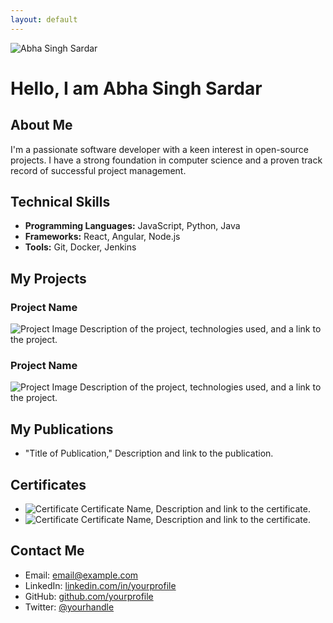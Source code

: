 ```yaml
---
layout: default
---
```


![Abha Singh Sardar](/images/profile-pic.png)
# Hello, I am Abha Singh Sardar

## About Me

I'm a passionate software developer with a keen interest in open-source projects. I have a strong foundation in computer science and a proven track record of successful project management.

## Technical Skills

- **Programming Languages:** JavaScript, Python, Java
- **Frameworks:** React, Angular, Node.js
- **Tools:** Git, Docker, Jenkins

## My Projects

### Project Name
![Project Image](/images/project-thumbnail.png)
Description of the project, technologies used, and a link to the project.

### Project Name
![Project Image](/images/project-thumbnail.png)
Description of the project, technologies used, and a link to the project.

## My Publications

- "Title of Publication," Description and link to the publication.

## Certificates

- ![Certificate](/images/certificate-thumbnail.png) Certificate Name, Description and link to the certificate.
- ![Certificate](/images/certificate-thumbnail.png) Certificate Name, Description and link to the certificate.

## Contact Me

- Email: [email@example.com](mailto:email@example.com)
- LinkedIn: [linkedin.com/in/yourprofile](https://linkedin.com/in/yourprofile)
- GitHub: [github.com/yourprofile](https://github.com/yourprofile)
- Twitter: [@yourhandle](https://twitter.com/yourhandle)
